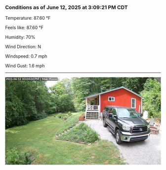 ### Conditions as of June 12, 2025 at 3:09:21 PM CDT 

Temperature: 87.60 &deg;F

Feels like: 87.60 &deg;F

Humidity: 70%

Wind Direction: N

Windspeed: 0.7 mph

Wind Gust: 1.6 mph

---

<img src="./images/latest.jpeg"/>

